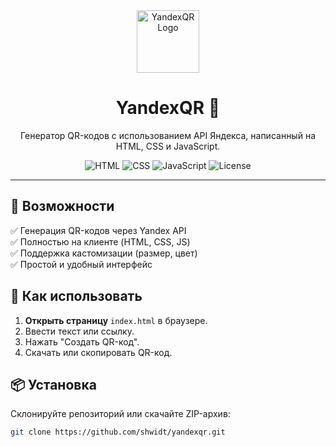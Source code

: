 <div align="center">
  <img src="https://user-images.githubusercontent.com/your-logo.png" width="100" alt="YandexQR Logo">
  <h1>YandexQR 📱</h1>
  <p>Генератор QR-кодов с использованием API Яндекса, написанный на HTML, CSS и JavaScript.</p>
  <img src="https://img.shields.io/badge/HTML-5-orange.svg" alt="HTML">
  <img src="https://img.shields.io/badge/CSS-3-blue.svg" alt="CSS">
  <img src="https://img.shields.io/badge/JavaScript-ES6-yellow.svg" alt="JavaScript">
  <img src="https://img.shields.io/github/license/shwidt/yandexqr" alt="License">
</div>

---

## 🚀 Возможности
✅ Генерация QR-кодов через Yandex API  
✅ Полностью на клиенте (HTML, CSS, JS)  
✅ Поддержка кастомизации (размер, цвет)  
✅ Простой и удобный интерфейс  

## 🔧 Как использовать
1. **Открыть страницу** `index.html` в браузере.  
2. Ввести текст или ссылку.  
3. Нажать "Создать QR-код".  
4. Скачать или скопировать QR-код.  

## 📦 Установка
Склонируйте репозиторий или скачайте ZIP-архив:
```bash
git clone https://github.com/shwidt/yandexqr.git
